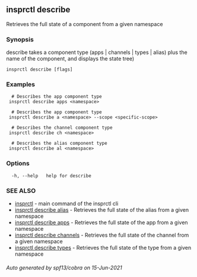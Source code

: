 ## insprctl describe

Retrieves the full state of a component from a given namespace

### Synopsis

describe takes a component type (apps | channels | types | alias) plus the name of the component, and displays the state tree)

```
insprctl describe [flags]
```

### Examples

```
  # Describes the app component type
 insprctl describe apps <namespace>

  # Describes the app component type
 insprctl describe a <namespace> --scope <specific-scope>

  # Describes the channel component type
 insprctl describe ch <namespace>

  # Describes the alias component type
 insprctl describe al <namespace>

```

### Options

```
  -h, --help   help for describe
```

### SEE ALSO

* [insprctl](insprctl.md)	 - main command of the insprctl cli
* [insprctl describe alias](insprctl_describe_alias.md)	 - Retrieves the full state of the alias from a given namespace
* [insprctl describe apps](insprctl_describe_apps.md)	 - Retrieves the full state of the app from a given namespace
* [insprctl describe channels](insprctl_describe_channels.md)	 - Retrieves the full state of the channel from a given namespace
* [insprctl describe types](insprctl_describe_types.md)	 - Retrieves the full state of the type from a given namespace

###### Auto generated by spf13/cobra on 15-Jun-2021
